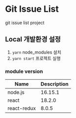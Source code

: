# Git Issue List

git issue list project

## Local 개발환경 설정

1. `yarn` node_modules 설치
2. `yarn start` 프로젝트 실행

### module version

| Name        | Description |
| ----------- | ----------- |
| node.js     | 16.15.1     |
| react       | 18.2.0      |
| react-redux | 8.0.5       |
